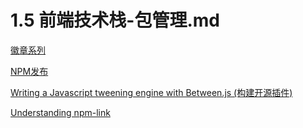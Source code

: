 # 1.5 前端技术栈-包管理.md

[徽章系列](http://www.gdky005.com/categories/shields/)

[NPM发布](https://medium.freecodecamp.org/how-to-make-a-beautiful-tiny-npm-package-and-publish-it-2881d4307f78)

[Writing a Javascript tweening engine with Between.js (构建开源插件)](https://hackernoon.com/writing-a-javascript-tweening-engine-between-js-b510a299c82c)

[Understanding npm-link](https://medium.com/dailyjs/how-to-use-npm-link-7375b6219557)

